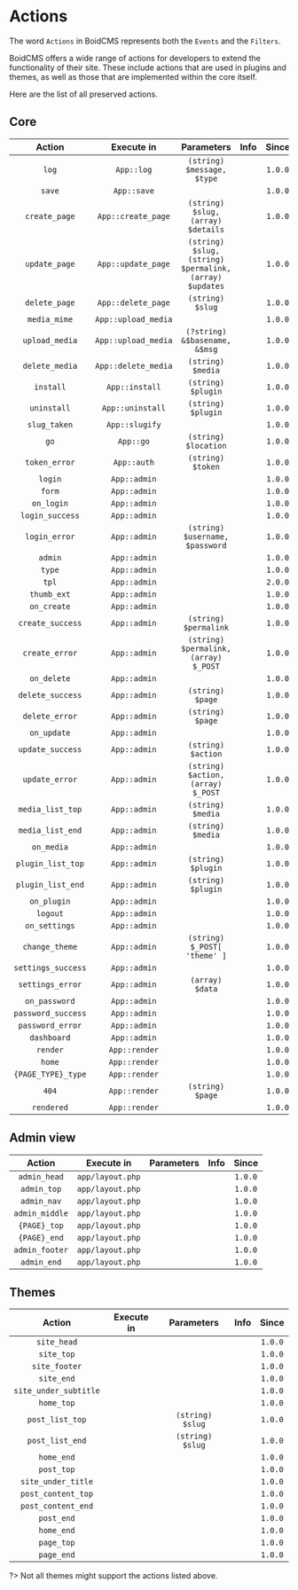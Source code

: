 # Actions
The word `Actions` in BoidCMS represents both the `Events` and the `Filters`. 

<!--BoidCMS has a lot of actions called within the core and the templates, And that makes it **super extensible**.     
Actions are used to extend and/or to implement something to the site, actions can be used in and by [Plugins](plugins/) or [Themes](themes/).    -->
BoidCMS offers a wide range of actions for developers to extend the functionality of their site. These include actions that are used in plugins and themes, as well as those that are implemented within the core itself.

Here are the list of all preserved actions.

## Core

|         Action       |    Execute in    |               Parameters           |   Info   |   Since  |
| :------------------: | :--------------: | :--------------------------------: | :------: | :------: |
|         `log`        |    `App::log`    |     `(string) $message, $type`     |          |  `1.0.0` |
|         `save`       |    `App::save`   |                                    |          |  `1.0.0` |
|      `create_page`   |`App::create_page`|  `(string) $slug, (array) $details`|          |  `1.0.0` |
|      `update_page`   |`App::update_page`| `(string) $slug, (string) $permalink, (array) $updates`|          |  `1.0.0` |
|      `delete_page`   |`App::delete_page`|           `(string) $slug`         |          |  `1.0.0` |
|      `media_mime`    |`App::upload_media`|                                   |          |  `1.0.0` |
|     `upload_media`   |`App::upload_media`|   `(?string) &$basename, &$msg`   |          |  `1.0.0` |
|     `delete_media`   |`App::delete_media`|         `(string) $media`         |          |  `1.0.0` |
|       `install`      |  `App::install`  |        `(string) $plugin`          |          |  `1.0.0` |
|      `uninstall`     | `App::uninstall` |        `(string) $plugin`          |          |  `1.0.0` |
|      `slug_taken`    |  `App::slugify`  |                                    |          |  `1.0.0` |
|          `go`        |     `App::go`    |       `(string) $location`         |          |  `1.0.0` |
|     `token_error`    |    `App::auth`   |         `(string) $token`          |          |  `1.0.0` |
|         `login`      |   `App::admin`   |                                    |          |  `1.0.0` |
|         `form`       |   `App::admin`   |                                    |          |  `1.0.0` |
|       `on_login`     |   `App::admin`   |                                    |          |  `1.0.0` |
|    `login_success`   |   `App::admin`   |                                    |          |  `1.0.0` |
|     `login_error`    |   `App::admin`   |  `(string) $username, $password`   |          |  `1.0.0` |
|        `admin`       |   `App::admin`   |                                    |          |  `1.0.0` |
|         `type`       |   `App::admin`   |                                    |          |  `1.0.0` |
|          `tpl`       |   `App::admin`   |                                    |          |  `2.0.0` |
|      `thumb_ext`     |   `App::admin`   |                                    |          |  `1.0.0` |
|      `on_create`     |   `App::admin`   |                                    |          |  `1.0.0` |
|    `create_success`  |   `App::admin`   |       `(string) $permalink`        |          |  `1.0.0` |
|     `create_error`   |   `App::admin`   |`(string) $permalink, (array) $_POST`|         |  `1.0.0` |
|      `on_delete`     |   `App::admin`   |                                    |          |  `1.0.0` |
|   `delete_success`   |   `App::admin`   |          `(string) $page`          |          |  `1.0.0` |
|    `delete_error`    |   `App::admin`   |          `(string) $page`          |          |  `1.0.0` |
|      `on_update`     |   `App::admin`   |                                    |          |  `1.0.0` |
|    `update_success`  |   `App::admin`   |         `(string) $action`         |          |  `1.0.0` |
|     `update_error`   |   `App::admin`   | `(string) $action, (array) $_POST` |          |  `1.0.0` |
|    `media_list_top`  |   `App::admin`   |          `(string) $media`         |          |  `1.0.0` |
|    `media_list_end`  |   `App::admin`   |          `(string) $media`         |          |  `1.0.0` |
|      `on_media`      |   `App::admin`   |                                    |          |  `1.0.0` |
|   `plugin_list_top`  |   `App::admin`   |         `(string) $plugin`         |          |  `1.0.0` |
|   `plugin_list_end`  |   `App::admin`   |         `(string) $plugin`         |          |  `1.0.0` |
|      `on_plugin`     |   `App::admin`   |                                    |          |  `1.0.0` |
|        `logout`      |   `App::admin`   |                                    |          |  `1.0.0` |
|     `on_settings`    |   `App::admin`   |                                    |          |  `1.0.0` |
|    `change_theme`    |   `App::admin`   |     `(string) $_POST[ 'theme' ]`   |          |  `1.0.0` |
|  `settings_success`  |   `App::admin`   |                                    |          |  `1.0.0` |
|   `settings_error`   |   `App::admin`   |          `(array) $data`           |          |  `1.0.0` |
|     `on_password`    |   `App::admin`   |                                    |          |  `1.0.0` |
|  `password_success`  |   `App::admin`   |                                    |          |  `1.0.0` |
|   `password_error`   |   `App::admin`   |                                    |          |  `1.0.0` |
|      `dashboard`     |   `App::admin`   |                                    |          |  `1.0.0` |
|       `render`       |   `App::render`  |                                    |          |  `1.0.0` |
|        `home`        |   `App::render`  |                                    |          |  `1.0.0` |
|   `{PAGE_TYPE}_type` |   `App::render`  |                                    |          |  `1.0.0` |
|         `404`        |   `App::render`  |          `(string) $page`          |          |  `1.0.0` |
|      `rendered`      |   `App::render`  |                                    |          |  `1.0.0` |


## Admin view

|       Action      |      Execute in     |  Parameters  |   Info  |  Since  |
| :---------------: | :-----------------: | :----------: | :-----: | :-----: |
|    `admin_head`   |   `app/layout.php`  |              |         | `1.0.0` |
|     `admin_top`   |   `app/layout.php`  |              |         | `1.0.0` |
|     `admin_nav`   |   `app/layout.php`  |              |         | `1.0.0` |
|   `admin_middle`  |   `app/layout.php`  |              |         | `1.0.0` |
|    `{PAGE}_top`   |   `app/layout.php`  |              |         | `1.0.0` |
|    `{PAGE}_end`   |   `app/layout.php`  |              |         | `1.0.0` |
|   `admin_footer`  |   `app/layout.php`  |              |         | `1.0.0` |
|     `admin_end`   |   `app/layout.php`  |              |         | `1.0.0` |


## Themes

|        Action       |      Execute in     |   Parameters   |   Info  |  Since  |
| :-----------------: | :-----------------: | :------------: | :-----: | :-----: |
|     `site_head`     |                     |                |         | `1.0.0` |
|      `site_top`     |                     |                |         | `1.0.0` |
|    `site_footer`    |                     |                |         | `1.0.0` |
|      `site_end`     |                     |                |         | `1.0.0` |
|`site_under_subtitle`|                     |                |         | `1.0.0` |
|      `home_top`     |                     |                |         | `1.0.0` |
|   `post_list_top`   |                     |`(string) $slug`|         | `1.0.0` |
|   `post_list_end`   |                     |`(string) $slug`|         | `1.0.0` |
|      `home_end`     |                     |                |         | `1.0.0` |
|      `post_top`     |                     |                |         | `1.0.0` |
| `site_under_title`  |                     |                |         | `1.0.0` |
| `post_content_top`  |                     |                |         | `1.0.0` |
| `post_content_end`  |                     |                |         | `1.0.0` |
|      `post_end`     |                     |                |         | `1.0.0` |
|      `home_end`     |                     |                |         | `1.0.0` |
|      `page_top`     |                     |                |         | `1.0.0` |
|      `page_end`     |                     |                |         | `1.0.0` |

?> Not all themes might support the actions listed above.




